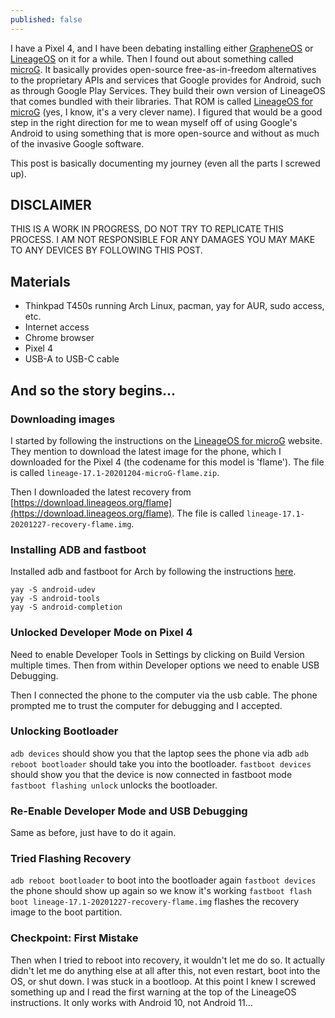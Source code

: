 ```yaml
---
published: false
---
```

I have a Pixel 4, and I have been debating installing either [GrapheneOS](https://grapheneos.org/) or [LineageOS](https://lineageos.org/) on it for a while. Then I found out about something called [microG](https://microg.org/). It basically provides open-source free-as-in-freedom alternatives to the proprietary APIs and services that Google provides for Android, such as through Google Play Services. They build their own version of LineageOS that comes bundled with their libraries. That ROM is called [LineageOS for microG](https://lineage.microg.org/) (yes, I know, it's a very clever name). I figured that would be a good step in the right direction for me to wean myself off of using Google's Android to using something that is more open-source and without as much of the invasive Google software.

This post is basically documenting my journey (even all the parts I screwed up).

## DISCLAIMER
THIS IS A WORK IN PROGRESS, DO NOT TRY TO REPLICATE THIS PROCESS. I AM NOT RESPONSIBLE FOR ANY DAMAGES YOU MAY MAKE TO ANY DEVICES BY FOLLOWING THIS POST.

## Materials
- Thinkpad T450s running Arch Linux, pacman, yay for AUR, sudo access, etc.
- Internet access
- Chrome browser
- Pixel 4
- USB-A to USB-C cable

## And so the story begins...
### Downloading images
I started by following the instructions on the [LineageOS for microG](https://lineage.microg.org/) website. They mention to download the latest image for the phone, which I downloaded for the Pixel 4 (the codename for this model is 'flame'). The file is called `lineage-17.1-20201204-microG-flame.zip`.

Then I downloaded the latest recovery from [https://download.lineageos.org/flame](https://download.lineageos.org/flame). The file is called `lineage-17.1-20201227-recovery-flame.img`.

### Installing ADB and fastboot
Installed adb and fastboot for Arch by following the instructions [here](https://wiki.archlinux.org/index.php/Android_Debug_Bridge).
```shell
yay -S android-udev
yay -S android-tools
yay -S android-completion
```

### Unlocked Developer Mode on Pixel 4
Need to enable Developer Tools in Settings by clicking on Build Version multiple times. Then from within Developer options we need to enable USB Debugging.

Then I connected the phone to the computer via the usb cable. The phone prompted me to trust the computer for debugging and I accepted.

### Unlocking Bootloader
`adb devices` should show you that the laptop sees the phone via adb
`adb reboot bootloader` should take you into the bootloader.
`fastboot devices` should show you that the device is now connected in fastboot mode
`fastboot flashing unlock` unlocks the bootloader.

### Re-Enable Developer Mode and USB Debugging
Same as before, just have to do it again.

### Tried Flashing Recovery
`adb reboot bootloader` to boot into the bootloader again
`fastboot devices` the phone should show up again so we know it's working
`fastboot flash boot lineage-17.1-20201227-recovery-flame.img` flashes the recovery image to the boot partition.

### Checkpoint: First Mistake
Then when I tried to reboot into recovery, it wouldn't let me do so. It actually didn't let me do anything else at all after this, not even restart, boot into the OS, or shut down. I was stuck in a bootloop. At this point I knew I screwed something up and I read the first warning at the top of the LineageOS instructions. It only works with Android 10, not Android 11...



